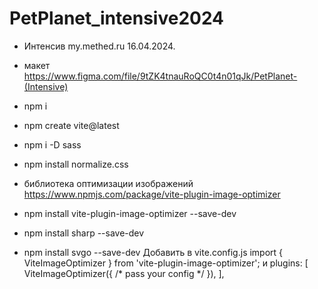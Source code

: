 # PetPlanet_intensive2024

- Интенсив my.methed.ru 16.04.2024.
- макет https://www.figma.com/file/9tZK4tnauRoQC0t4n01qJk/PetPlanet-(Intensive)
- npm i
- npm create vite@latest
- npm i -D sass
- npm install normalize.css

- библиотека оптимизации изображений https://www.npmjs.com/package/vite-plugin-image-optimizer
- npm install vite-plugin-image-optimizer --save-dev
- npm install sharp --save-dev
- npm install svgo --save-dev
  Добавить в vite.config.js import { ViteImageOptimizer } from 'vite-plugin-image-optimizer';
  и plugins: [
  ViteImageOptimizer({
  /* pass your config */
  }),
  ],
